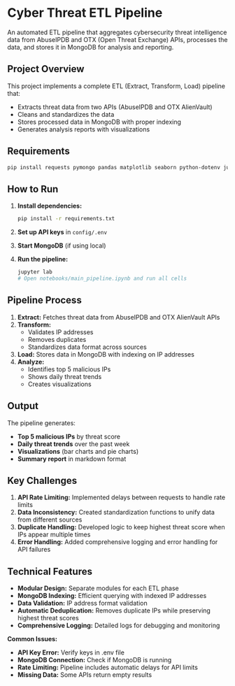 # Cyber Threat ETL Pipeline

An automated ETL pipeline that aggregates cybersecurity threat intelligence data from AbuseIPDB and OTX (Open Threat Exchange) APIs, processes the data, and stores it in MongoDB for analysis and reporting.

## Project Overview

This project implements a complete ETL (Extract, Transform, Load) pipeline that:
- Extracts threat data from two APIs (AbuseIPDB and OTX AlienVault)
- Cleans and standardizes the data
- Stores processed data in MongoDB with proper indexing
- Generates analysis reports with visualizations

## Requirements

```bash
pip install requests pymongo pandas matplotlib seaborn python-dotenv jupyter
```


## How to Run

1. **Install dependencies:**
   ```bash
   pip install -r requirements.txt
   ```

2. **Set up API keys** in `config/.env`

3. **Start MongoDB** (if using local)

4. **Run the pipeline:**
   ```bash
   jupyter lab
   # Open notebooks/main_pipeline.ipynb and run all cells
   ```

## Pipeline Process

1. **Extract:** Fetches threat data from AbuseIPDB and OTX AlienVault APIs
2. **Transform:** 
   - Validates IP addresses
   - Removes duplicates
   - Standardizes data format across sources
3. **Load:** Stores data in MongoDB with indexing on IP addresses
4. **Analyze:** 
   - Identifies top 5 malicious IPs
   - Shows daily threat trends
   - Creates visualizations

## Output

The pipeline generates:
- **Top 5 malicious IPs** by threat score
- **Daily threat trends** over the past week
- **Visualizations** (bar charts and pie charts)
- **Summary report** in markdown format

## Key Challenges

1. **API Rate Limiting:** Implemented delays between requests to handle rate limits
2. **Data Inconsistency:** Created standardization functions to unify data from different sources
3. **Duplicate Handling:** Developed logic to keep highest threat score when IPs appear multiple times
4. **Error Handling:** Added comprehensive logging and error handling for API failures

## Technical Features

- **Modular Design:** Separate modules for each ETL phase
-  **MongoDB Indexing:** Efficient querying with indexed IP addresses
-  **Data Validation:** IP address format validation
-  **Automatic Deduplication:** Removes duplicate IPs while preserving highest threat scores
 - **Comprehensive Logging:** Detailed logs for debugging and monitoring




**Common Issues:**
-  **API Key Error:** Verify keys in .env file
-  **MongoDB Connection:** Check if MongoDB is running
-  **Rate Limiting:** Pipeline includes automatic delays for API limits
 - **Missing Data:** Some APIs  return empty results 

